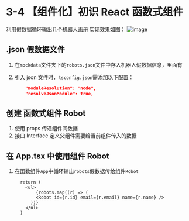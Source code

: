# 3-4 【组件化】初识 React 函数式组件
利用假数据循环输出几个机器人画册
实现效果如图：
![image](https://user-images.githubusercontent.com/70147063/121546578-f9575c80-ca3d-11eb-9f46-05c5866cc099.png)



## .json 假数据文件

1. 在`mockdata`文件夹下的`robots.json`文件中存入机器人假数据信息，里面有

2. 引入 json 文件时，`tsconfig.json`需添加以下配置：

    ```json
    	"moduleResolution": "node",
    	"resolveJsonModule": true,
    ```



## 创建 函数式组件 Robot

1. 使用 props 传递组件间数据
2. 接口 Interface 定义父组件需要给当前组件传入的数据



## 在 App.tsx 中使用组件 Robot

1. 在函数组件`App`中循环输出`robots`假数据传给组件`Robot`

    ```tsx
      return (
      	<ul>
        	{robots.map((r) => (
          	<Robot id={r.id} email={r.email} name={r.name} />
          ))}
        </ul>
      )
    ```

    
